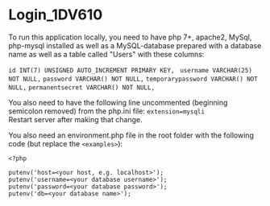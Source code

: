 # Login_1DV610

To run this application locally, you need to have php 7+, apache2, MySql, php-mysql installed as well as a MySQL-database prepared with a database name as well as a table called "Users" with these columns:

`id INT(7) UNSIGNED AUTO_INCREMENT PRIMARY KEY, `
`username VARCHAR(25) NOT NULL,`
`password VARCHAR() NOT NULL,`
`temporarypassword VARCHAR() NOT NULL,`
`permanentsecret VARCHAR() NOT NULL,`

You also need to have the following line uncommented (beginning semicolon removed) from the php.ini file:
`extension=mysqli`<br/>
Restart server after making that change. 

You also need an environment.php file in the root folder with the following code (but replace the `<examples>`):

`<?php`


`putenv('host=<your host, e.g. localhost>');`<br/>
`putenv('username=<your database username>');`<br/>
`putenv('password=<your database password>');`<br/>
`putenv('db=<your database name>');`<br/>

